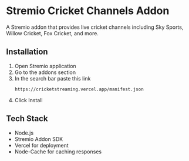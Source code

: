 # Stremio Cricket Channels Addon

A Stremio addon that provides live cricket channels including Sky Sports, Willow Cricket, Fox Cricket, and more.

## Installation

1. Open Stremio application
2. Go to the addons section 
3. In the search bar paste this link
   ```
   https://cricketstreaming.vercel.app/manifest.json
   ```
5. Click Install

## Tech Stack

- Node.js
- Stremio Addon SDK
- Vercel for deployment
- Node-Cache for caching responses
